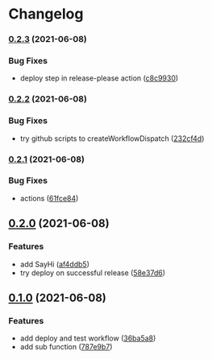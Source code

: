 # Changelog

### [0.2.3](https://www.github.com/atreya2011/go-mod-renshuu/compare/v0.2.2...v0.2.3) (2021-06-08)


### Bug Fixes

* deploy step in release-please action ([c8c9930](https://www.github.com/atreya2011/go-mod-renshuu/commit/c8c99303fe65b3c5d1452fe1a6c987b6434e65d4))

### [0.2.2](https://www.github.com/atreya2011/go-mod-renshuu/compare/v0.2.1...v0.2.2) (2021-06-08)


### Bug Fixes

* try github scripts to createWorkflowDispatch ([232cf4d](https://www.github.com/atreya2011/go-mod-renshuu/commit/232cf4d5e84a71e17ae2718f664141af3265752b))

### [0.2.1](https://www.github.com/atreya2011/go-mod-renshuu/compare/v0.2.0...v0.2.1) (2021-06-08)


### Bug Fixes

* actions ([61fce84](https://www.github.com/atreya2011/go-mod-renshuu/commit/61fce84315e99ce30a8c2621ee6e4380bd19b35c))

## [0.2.0](https://www.github.com/atreya2011/go-mod-renshuu/compare/v0.1.0...v0.2.0) (2021-06-08)


### Features

* add SayHi ([af4ddb5](https://www.github.com/atreya2011/go-mod-renshuu/commit/af4ddb5b38883fccc601085a602b8f875764963c))
* try deploy on successful release ([58e37d6](https://www.github.com/atreya2011/go-mod-renshuu/commit/58e37d6090aaea62c7cc6ab638ae217e828b8b90))

## [0.1.0](https://www.github.com/atreya2011/go-mod-renshuu/compare/v0.0.1...v0.1.0) (2021-06-08)


### Features

* add deploy and test workflow ([36ba5a8](https://www.github.com/atreya2011/go-mod-renshuu/commit/36ba5a83f438d03ef34639aac78eb3845a1b3717))
* add sub function ([787e9b7](https://www.github.com/atreya2011/go-mod-renshuu/commit/787e9b7f2f4f581f5d7d407f0645d33859768bda))
